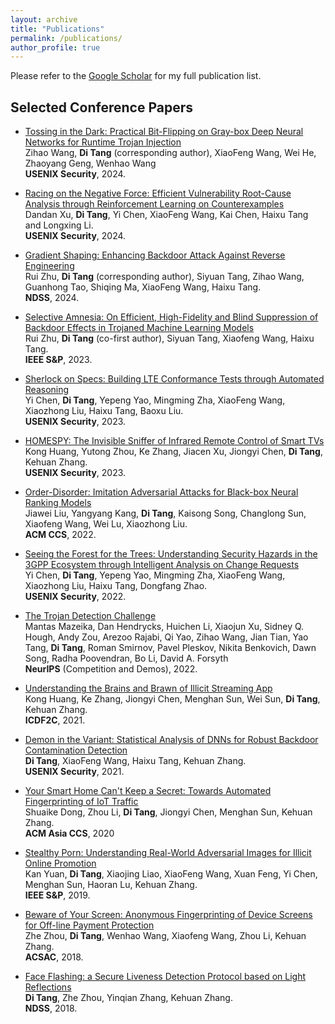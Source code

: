 ```yaml
---
layout: archive
title: "Publications"
permalink: /publications/
author_profile: true
---
```



Please refer to the [Google Scholar](https://scholar.google.com/citations?user=3OTV95kAAAAJ&hl=en) for my full publication list.


## Selected Conference Papers


* [Tossing in the Dark: Practical Bit-Flipping on Gray-box Deep Neural Networks for Runtime Trojan Injection](https://www.usenix.org/conference/usenixsecurity24/presentation/wang-zihao-tossing)<br>
Zihao Wang, **Di Tang** (corresponding author), XiaoFeng Wang, Wei He, Zhaoyang Geng, Wenhao Wang  
**USENIX Security**, 2024.  

* [Racing on the Negative Force: Efficient Vulnerability Root-Cause Analysis through Reinforcement Learning on Counterexamples](https://www.usenix.org/conference/usenixsecurity24/presentation/xu-dandan)<br>
Dandan Xu, **Di Tang**, Yi Chen, XiaoFeng Wang, Kai Chen, Haixu Tang and Longxing Li.<br>
**USENIX Security**, 2024.


* [Gradient Shaping: Enhancing Backdoor Attack Against Reverse Engineering](https://www.ndss-symposium.org/ndss-paper/gradient-shaping-enhancing-backdoor-attack-against-reverse-engineering/)<br>
Rui Zhu, **Di Tang** (corresponding author), Siyuan Tang, Zihao Wang, Guanhong Tao, Shiqing Ma, XiaoFeng Wang, Haixu Tang.<br>
**NDSS**, 2024.


* [Selective Amnesia: On Efficient, High-Fidelity and Blind Suppression of Backdoor Effects in Trojaned Machine Learning Models](https://ieeexplore.ieee.org/abstract/document/10351028)<br>
Rui Zhu, **Di Tang** (co-first author), Siyuan Tang, Xiaofeng Wang, Haixu Tang.<br>
**IEEE S&P**, 2023.  

* [Sherlock on Specs: Building LTE Conformance Tests through Automated Reasoning](https://www.usenix.org/conference/usenixsecurity23/presentation/chen-yi)<br>
Yi Chen, **Di Tang**, Yepeng Yao, Mingming Zha, XiaoFeng Wang, Xiaozhong Liu, Haixu Tang, Baoxu Liu.<br>
**USENIX Security**, 2023.  

* [HOMESPY: The Invisible Sniffer of Infrared Remote Control of Smart TVs](https://www.usenix.org/conference/usenixsecurity23/presentation/huang)<br>
Kong Huang, Yutong Zhou, Ke Zhang, Jiacen Xu, Jiongyi Chen, **Di Tang**, Kehuan Zhang.<br>
**USENIX Security**, 2023.  



* [Order-Disorder: Imitation Adversarial Attacks for Black-box Neural Ranking Models](https://dl.acm.org/doi/abs/10.1145/3548606.3560683)<br>
Jiawei Liu, Yangyang Kang, **Di Tang**, Kaisong Song, Changlong Sun, Xiaofeng Wang, Wei Lu, Xiaozhong Liu.<br>
**ACM CCS**, 2022.



* [Seeing the Forest for the Trees: Understanding Security Hazards in the 3GPP Ecosystem through Intelligent Analysis on Change Requests](https://www.usenix.org/conference/usenixsecurity22/presentation/chen-yi)<br> 
Yi Chen, **Di Tang**, Yepeng Yao, Mingming Zha, XiaoFeng Wang, Xiaozhong Liu, Haixu Tang, Dongfang Zhao.<br>
**USENIX Security**, 2022.  

* [The Trojan Detection Challenge](https://proceedings.mlr.press/v220/mazeika23a.html)<br>
Mantas Mazeika, Dan Hendrycks, Huichen Li, Xiaojun Xu, Sidney Q. Hough, Andy Zou, Arezoo Rajabi, Qi Yao, Zihao Wang, Jian Tian, Yao Tang, **Di Tang**, Roman Smirnov, Pavel Pleskov, Nikita Benkovich, Dawn Song, Radha Poovendran, Bo Li, David A. Forsyth  
**NeurIPS** (Competition and Demos), 2022.  



* [Understanding the Brains and Brawn of Illicit Streaming App](https://link.springer.com/chapter/10.1007/978-3-031-06365-7_12)<br>
Kong Huang, Ke Zhang, Jiongyi Chen, Menghan Sun, Wei Sun, **Di Tang**, Kehuan Zhang.<br>
**ICDF2C**, 2021.  


* [Demon in the Variant: Statistical Analysis of DNNs for Robust Backdoor Contamination Detection](https://www.usenix.org/conference/usenixsecurity21/presentation/tang-di)<br>
**Di Tang**, XiaoFeng Wang, Haixu Tang, Kehuan Zhang.<br>
**USENIX Security**, 2021.


* [Your Smart Home Can't Keep a Secret: Towards Automated Fingerprinting of IoT Traffic](https://dl.acm.org/doi/10.1145/3320269.3384732)<br>
Shuaike Dong, Zhou Li, **Di Tang**, Jiongyi Chen, Menghan Sun, Kehuan Zhang.<br>
**ACM Asia CCS**, 2020  


* [Stealthy Porn: Understanding Real-World Adversarial Images for Illicit Online Promotion](https://ieeexplore.ieee.org/abstract/document/8835391)<br>
Kan Yuan, **Di Tang**, Xiaojing Liao, XiaoFeng Wang, Xuan Feng, Yi Chen, Menghan Sun, Haoran Lu, Kehuan Zhang.<br>
**IEEE S&P**, 2019.  


* [Beware of Your Screen: Anonymous Fingerprinting of Device Screens for Off-line Payment Protection](https://dl.acm.org/doi/abs/10.1145/3274694.3274721)<br>
Zhe Zhou, **Di Tang**, Wenhao Wang, Xiaofeng Wang, Zhou Li, Kehuan Zhang.<br> 
**ACSAC**, 2018.  

* [Face Flashing: a Secure Liveness Detection Protocol based on Light Reflections](https://www.ndss-symposium.org/wp-content/uploads/2019/02/ndss2018_03B-5_Tang_paper-updated.pdf)<br>
**Di Tang**, Zhe Zhou, Yinqian Zhang, Kehuan Zhang.<br>
**NDSS**, 2018.  


